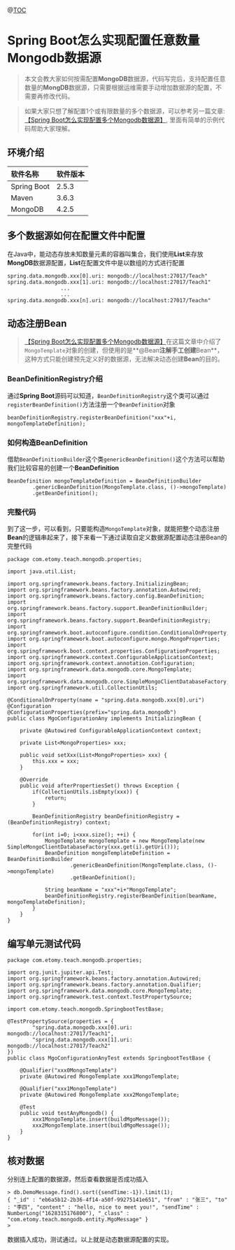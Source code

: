 @[TOC](目录)

# Spring Boot怎么实现配置任意数量Mongodb数据源

> 本文会教大家如何按需配置**MongoDB**数据源，代码写完后，支持配置任意数量的**MongDB**数据源，只需要根据运维需要手动增加数据源的配置，不需要再修改代码。

> 如果大家只想了解配置1个或有限数量的多个数据源，可以参考另一篇文章: [【Spring Boot怎么实现配置多个Mongodb数据源】][SpringBoot+Mongodb], 里面有简单的示例代码帮助大家理解。

[SpringBoot+Mongodb]:https://blog.csdn.net/friendlytkyj/article/details/119465801

## 环境介绍

|软件名称|软件版本|
|:--|:--|
|Spring Boot|2.5.3|
|Maven|3.6.3|
|MongoDB |4.2.5|

## 多个数据源如何在配置文件中配置

在Java中，能动态存放未知数量元素的容器叫集合，我们使用**List**来存放**MongDB**数据源配置，**List**在配置文件中是以数组的方式进行配置

```
spring.data.mongodb.xxx[0].uri: mongodb://localhost:27017/Teach"
spring.data.mongodb.xxx[1].uri: mongodb://localhost:27017/Teach1"
                 ...
                 ...
spring.data.mongodb.xxx[n].uri: mongodb://localhost:27017/Teachn"
```

## 动态注册Bean

> [【Spring Boot怎么实现配置多个Mongodb数据源】][SpringBoot+Mongodb]在这篇文章中介绍了`MongoTemplate`对象的创建，但使用的是**@Bean**注解手工创建**Bean**，这种方式只能创建预先定义好的数据源，无法解决动态创建**Bean**的目的。

### BeanDefinitionRegistry介绍

通过**Spring Boot**源码可以知道，`BeanDefinitionRegistry`这个类可以通过`registerBeanDefinition()`方法注册一个`BeanDefinition`对象

```
beanDefinitionRegistry.registerBeanDefinition("xxx"+i, mongoTemplateDefinition);
```

### 如何构造BeanDefinition

借助`BeanDefinitionBuilder`这个类`genericBeanDefinition()`这个方法可以帮助我们比较容易的创建一个**BeanDefinition**

```
BeanDefinition mongoTemplateDefinition = BeanDefinitionBuilder
		.genericBeanDefinition(MongoTemplate.class, ()->mongoTemplate)
		.getBeanDefinition();
```

### 完整代码

到了这一步，可以看到，只要能构造`MongoTemplate`对象，就能把整个动态注册**Bean**的逻辑串起来了，接下来看一下通过读取自定义数据源配置动态注册Bean的完整代码

```
package com.etomy.teach.mongodb.properties;

import java.util.List;

import org.springframework.beans.factory.InitializingBean;
import org.springframework.beans.factory.annotation.Autowired;
import org.springframework.beans.factory.config.BeanDefinition;
import org.springframework.beans.factory.support.BeanDefinitionBuilder;
import org.springframework.beans.factory.support.BeanDefinitionRegistry;
import org.springframework.boot.autoconfigure.condition.ConditionalOnProperty;
import org.springframework.boot.autoconfigure.mongo.MongoProperties;
import org.springframework.boot.context.properties.ConfigurationProperties;
import org.springframework.context.ConfigurableApplicationContext;
import org.springframework.context.annotation.Configuration;
import org.springframework.data.mongodb.core.MongoTemplate;
import org.springframework.data.mongodb.core.SimpleMongoClientDatabaseFactory;
import org.springframework.util.CollectionUtils;

@ConditionalOnProperty(name = "spring.data.mongodb.xxx[0].uri")
@Configuration
@ConfigurationProperties(prefix="spring.data.mongodb")
public class MgoConfigurationAny implements InitializingBean {
	
	private @Autowired ConfigurableApplicationContext context;
	
	private List<MongoProperties> xxx;

	public void setXxx(List<MongoProperties> xxx) {
		this.xxx = xxx;
	}

	@Override
	public void afterPropertiesSet() throws Exception {
		if(CollectionUtils.isEmpty(xxx)) {
			return;
		}
		
		BeanDefinitionRegistry beanDefinitionRegistry = (BeanDefinitionRegistry) context;

		for(int i=0; i<xxx.size(); ++i) {
			MongoTemplate mongoTemplate = new MongoTemplate(new SimpleMongoClientDatabaseFactory(xxx.get(i).getUri()));
			BeanDefinition mongoTemplateDefinition = BeanDefinitionBuilder
					.genericBeanDefinition(MongoTemplate.class, ()->mongoTemplate)
					.getBeanDefinition();

			String beanName = "xxx"+i+"MongoTemplate";
			beanDefinitionRegistry.registerBeanDefinition(beanName, mongoTemplateDefinition);
		}
	}
}
```

## 编写单元测试代码

```
package com.etomy.teach.mongodb.properties;

import org.junit.jupiter.api.Test;
import org.springframework.beans.factory.annotation.Autowired;
import org.springframework.beans.factory.annotation.Qualifier;
import org.springframework.data.mongodb.core.MongoTemplate;
import org.springframework.test.context.TestPropertySource;

import com.etomy.teach.mongodb.SpringbootTestBase;

@TestPropertySource(properties = {
		"spring.data.mongodb.xxx[0].uri: mongodb://localhost:27017/Teach1",
		"spring.data.mongodb.xxx[1].uri: mongodb://localhost:27017/Teach2"
})
public class MgoConfigurationAnyTest extends SpringbootTestBase {

	@Qualifier("xxx0MongoTemplate")
	private @Autowired MongoTemplate xxx1MongoTemplate;
	
	@Qualifier("xxx1MongoTemplate")
	private @Autowired MongoTemplate xxx2MongoTemplate;
	
	@Test
	public void testAnyMongodb() {
		xxx1MongoTemplate.insert(buildMgoMessage());
		xxx2MongoTemplate.insert(buildMgoMessage());
	}
}
```

## 核对数据

分别连上配置的数据源，然后查看数据是否成功插入

```
> db.DemoMessage.find().sort({sendTime:-1}).limit(1);
{ "_id" : "eb6a5b12-2b36-4f14-a50f-99275141e651", "from" : "张三", "to" : "李四", "content" : "hello, nice to meet you!", "sendTime" : NumberLong("1628315176800"), "_class" : "com.etomy.teach.mongodb.entity.MgoMessage" }
>
```

数据插入成功，测试通过。以上就是动态数据源配置的实现。

